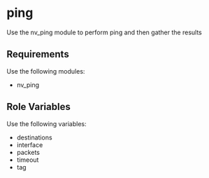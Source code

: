 ping
=========

Use the nv_ping module to perform ping and then gather the results

Requirements
------------

Use the following modules:
- nv_ping

Role Variables
--------------

Use the following variables:
- destinations
- interface
- packets
- timeout
- tag
